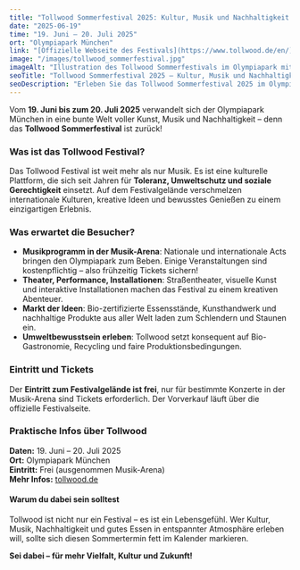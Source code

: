 ```yaml
---
title: "Tollwood Sommerfestival 2025: Kultur, Musik und Nachhaltigkeit im Olympiapark"
date: "2025-06-19"
time: "19. Juni – 20. Juli 2025"
ort: "Olympiapark München"
link: "[Offizielle Webseite des Festivals](https://www.tollwood.de/en/)"
image: "/images/tollwood_sommerfestival.jpg"
imageAlt: "Illustration des Tollwood Sommerfestivals im Olympiapark mit vielen Menschen, Zelten, Musikbühnen und einem Riesenrad"
seoTitle: "Tollwood Sommerfestival 2025 – Kultur, Musik und Nachhaltigkeit im Olympiapark"
seoDescription: "Erleben Sie das Tollwood Sommerfestival 2025 im Olympiapark München vom 19. Juni bis 20. Juli. Genießen Sie ein einzigartiges Festival mit Kunst, Musik und einem starken Fokus auf Nachhaltigkeit."
---
```


Vom **19. Juni bis zum 20. Juli 2025** verwandelt sich der Olympiapark München in eine bunte Welt voller Kunst, Musik und Nachhaltigkeit – denn das **Tollwood Sommerfestival** ist zurück!

### Was ist das Tollwood Festival?
Das Tollwood Festival ist weit mehr als nur Musik. Es ist eine kulturelle Plattform, die sich seit Jahren für **Toleranz, Umweltschutz und soziale Gerechtigkeit** einsetzt. Auf dem Festivalgelände verschmelzen internationale Kulturen, kreative Ideen und bewusstes Genießen zu einem einzigartigen Erlebnis.

### Was erwartet die Besucher?
- **Musikprogramm in der Musik-Arena**: Nationale und internationale Acts bringen den Olympiapark zum Beben. Einige Veranstaltungen sind kostenpflichtig – also frühzeitig Tickets sichern!
- **Theater, Performance, Installationen**: Straßentheater, visuelle Kunst und interaktive Installationen machen das Festival zu einem kreativen Abenteuer.
- **Markt der Ideen**: Bio-zertifizierte Essensstände, Kunsthandwerk und nachhaltige Produkte aus aller Welt laden zum Schlendern und Staunen ein.
- **Umweltbewusstsein erleben**: Tollwood setzt konsequent auf Bio-Gastronomie, Recycling und faire Produktionsbedingungen.

### Eintritt und Tickets
Der **Eintritt zum Festivalgelände ist frei**, nur für bestimmte Konzerte in der Musik-Arena sind Tickets erforderlich. Der Vorverkauf läuft über die offizielle Festivalseite.

### Praktische Infos über Tollwood 
**Daten:** 19. Juni – 20. Juli 2025  
**Ort:** Olympiapark München  
**Eintritt:** Frei (ausgenommen Musik-Arena)  
**Mehr Infos:** [tollwood.de](https://www.tollwood.de/en/)

#### Warum du dabei sein solltest
Tollwood ist nicht nur ein Festival – es ist ein Lebensgefühl. Wer Kultur, Musik, Nachhaltigkeit und gutes Essen in entspannter Atmosphäre erleben will, sollte sich diesen Sommertermin fett im Kalender markieren.

**Sei dabei – für mehr Vielfalt, Kultur und Zukunft!**
